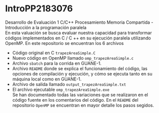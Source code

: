 # IntroPP2183076
Desarrollo de Evaluación 1 C/C++ Procesamiento Memoria Compartida - Introducción a la programación paralela<br />
En esta valuación se busca evaluar nuestra capacidad para transformar códigos implementados en C / C ++ en su ejecución paralela utilizando OpenMP.
En este repositorio se encuentran los 6 archivos
* Código original en C ```trapezAreaSimple.C```
* Nuevo código en OpenMP llamado ```omp_trapezAreaSimple.c```
* Archivo ```sbatch``` para la corrida en GUANE-1.
* Archivo ```README``` donde se explica el funcionamiento del código, las opciones de compilación y ejecución, y cómo se ejecuta tanto en su máquina local como en GUANE-1.
* Archivo de salida llamado ```output_trapezAreaSimple.txt```
* El archivo ejecutable ```omp_trapezAreaSimple.exe```
<br />Se han documentado todas las variaciones que se realizaron en el código fuente en los comentarios del código.
En el ```README``` del repositorio ```OpenMP``` se encuentran en mayor detalle los pasos segidos.
